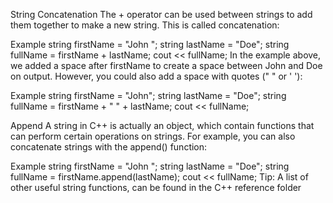 String Concatenation
The + operator can be used between strings to add them together to make a new string. This is called concatenation:

Example
string firstName = "John ";
string lastName = "Doe";
string fullName = firstName + lastName;
cout << fullName;
In the example above, we added a space after firstName to create a space between John and Doe on output. However, you could also add a space with quotes (" " or ' '):

Example
string firstName = "John";
string lastName = "Doe";
string fullName = firstName + " " + lastName;
cout << fullName;

Append
A string in C++ is actually an object, which contain functions that can perform certain operations on strings. For example, you can also concatenate strings with the append() function:

Example
string firstName = "John ";
string lastName = "Doe";
string fullName = firstName.append(lastName);
cout << fullName;
Tip: A list of other useful string functions, can be found in the C++ reference folder